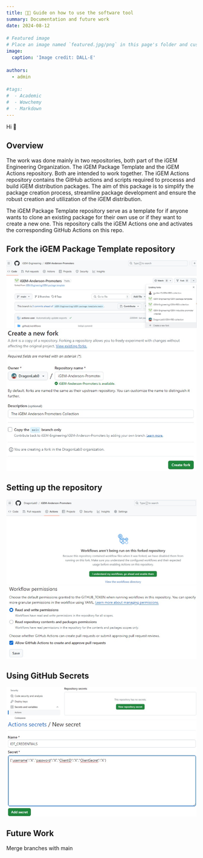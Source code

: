 ```yaml
---
title: 🧑‍💻️ Guide on how to use the software tool
summary: Documentation and future work
date: 2024-08-12

# Featured image
# Place an image named `featured.jpg/png` in this page's folder and customize its options here.
image:
  caption: 'Image credit: DALL-E'

authors:
  - admin

#tags:
#  - Academic
#  - Wowchemy
#  - Markdown 
---
```


Hi 👋

## Overview
The work was done mainly in two repositories, both part of the iGEM Engineering Organization. The iGEM Package Template and the iGEM Actions repository. Both are intended to work together. The iGEM Actions repository contains the GitHub actions and scripts required to processs and build iGEM distribution packages.
The aim of this package is to simplify the package creation process, streamline package development and ensure the robust creation and utilization of the iGEM distribution.

The iGEM Package Template repository serve as a template for if anyone wants to clone an existing package for their own use or if they want to create a new one. This repository calls the iGEM Actions one and activates the corresponding GitHub Actions on this repo.


## Fork the iGEM Package Template repository

![Fork 1](fork1.jpg)
![Fork 2](fork2.jpg)

## Setting up the repository
![Allow workflow](allow_workflow.jpg)
![Workflow permissions](workflow_permissions.jpg)

## Using GitHub Secrets
![Secrets 1](secrets1.jpg)
![Secrets 2](secrets2.jpg)


## Future Work

Merge branches with main
